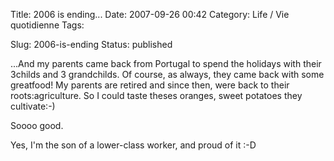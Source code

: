 Title: 2006 is ending...
Date: 2007-09-26 00:42
Category: Life / Vie quotidienne
Tags:

Slug: 2006-is-ending
Status: published

...And my parents came back from Portugal to spend the holidays with their 3childs and 3 grandchilds. Of course, as always, they came back with some greatfood! My parents are retired and since then, were back to their roots:agriculture. So I could taste theses oranges, sweet potatoes they cultivate:-)  
  
Soooo good.  
  
Yes, I'm the son of a lower-class worker, and proud of it :-D
